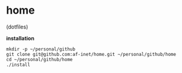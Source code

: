 # home

(dotfiles)

**installation**

```
mkdir -p ~/personal/github
git clone git@github.com:af-inet/home.git ~/personal/github/home
cd ~/personal/github/home
./install
```
